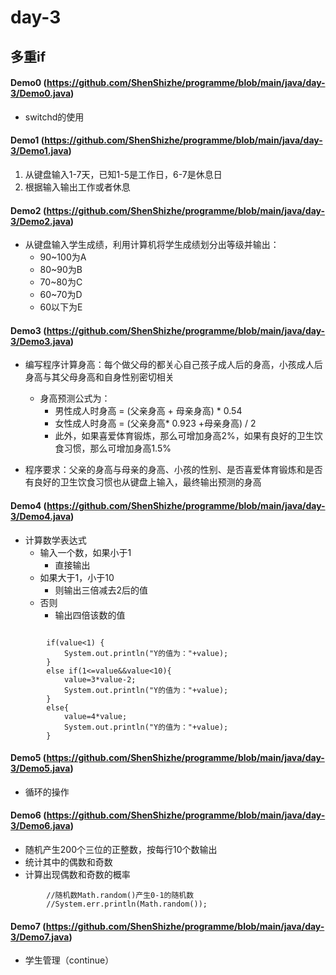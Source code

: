 # day-3
## 多重if

#### Demo0 (https://github.com/ShenShizhe/programme/blob/main/java/day-3/Demo0.java)
- switchd的使用
#### Demo1 (https://github.com/ShenShizhe/programme/blob/main/java/day-3/Demo1.java)
1. 从键盘输入1-7天，已知1-5是工作日，6-7是休息日
2. 根据输入输出工作或者休息
   
#### Demo2 (https://github.com/ShenShizhe/programme/blob/main/java/day-3/Demo2.java)
- 从键盘输入学生成绩，利用计算机将学生成绩划分出等级并输出：
   - 90~100为A
   - 80~90为B
   - 70~80为C
   - 60~70为D
   - 60以下为E
#### Demo3 (https://github.com/ShenShizhe/programme/blob/main/java/day-3/Demo3.java)
- 编写程序计算身高：每个做父母的都关心自己孩子成人后的身高，小孩成人后身高与其父母身高和自身性别密切相关
   - 身高预测公式为：  
      - 男性成人时身高 = (父亲身高 + 母亲身高) * 0.54
      - 女性成人时身高 = (父亲身高* 0.923 +母亲身高) / 2
      - 此外，如果喜爱体育锻炼，那么可增加身高2%，如果有良好的卫生饮食习惯，那么可增加身高1.5%
 
- 程序要求：父亲的身高与母亲的身高、小孩的性别、是否喜爱体育锻炼和是否有良好的卫生饮食习惯也从键盘上输入，最终输出预测的身高

#### Demo4 (https://github.com/ShenShizhe/programme/blob/main/java/day-3/Demo4.java)
- 计算数学表达式
   - 输入一个数，如果小于1
      - 直接输出
   - 如果大于1，小于10
      - 则输出三倍减去2后的值
   - 否则
      - 输出四倍该数的值
```

		if(value<1) {
			System.out.println("Y的值为："+value);
		}
		else if(1<=value&&value<10){
			value=3*value-2;
			System.out.println("Y的值为："+value);
		}
		else{
			value=4*value;
			System.out.println("Y的值为："+value);
		}
```
#### Demo5 (https://github.com/ShenShizhe/programme/blob/main/java/day-3/Demo5.java)
- 循环的操作
#### Demo6 (https://github.com/ShenShizhe/programme/blob/main/java/day-3/Demo6.java)
- 随机产生200个三位的正整数，按每行10个数输出
- 统计其中的偶数和奇数
- 计算出现偶数和奇数的概率

```		
		//随机数Math.random()产生0-1的随机数			
		//System.err.println(Math.random());
```
#### Demo7 (https://github.com/ShenShizhe/programme/blob/main/java/day-3/Demo7.java)
- 学生管理（continue）
